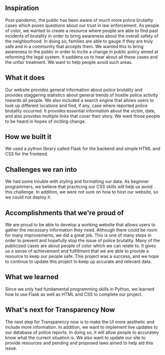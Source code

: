 ## Inspiration
Post-pandemic, the public has been aware of much more police brutality cases which poses questions about our trust in law enforcement. As people of color, we wanted to create a resource where people are able to find past incidents of brutality in order to bring awareness about the overall safety of the neighborhood. In doing so, families are able to gauge if they are truly safe and in a community that accepts them. We wanted this to bring awareness to the public in order to incite a change in public policy aimed at reforming the legal system. It saddens us to hear about all these cases and the unfair treatment. We want to help people avoid such areas.  


## What it does
Our website provides general information about police brutality and provides staggering statistics about general trends of hostile police activity towards all people. We also included a search engine that allows users to look up different locations and find, if any, case where reported police brutality occurred. It provides essential information about the victim, date, and also provides multiple links that cover their story. We want those people to be heard in hopes of inciting change.  

## How we built it
We used a python library called Flask for the backend and simple HTML and CSS for the frontend.

## Challenges we ran into
We had some trouble with styling and formatting our data. As beginner programmers, we believe that practicing our CSS skills will help us avoid this challenge. In addition, we were not sure on how to host our website, so we could not deploy it.

## Accomplishments that we're proud of
We are proud to be able to develop a working website that allows users to gather the necessary information they need. Although there could be room for many improvements, we did a great job. This is one of many steps in order to prevent and hopefully stop the issue of police brutality. Many of the publicized cases are about people of color which we can relate to. It gives us a sense of achievement and fulfillment that we are able to provide a resource to keep our people safe. This project was a success, and we hope to continue to update this project to keep up accurate and relevant data.

## What we learned
Since we only had fundamental programming skills in Python, we learned how to use Flask as well as HTML and CSS to complete our project.


## What's next for Transparency Now
The next step for Transparency now is to make the UI more aesthetic and include more information. In addition, we want to implement live updates to our database of police reports. In doing so, it will allow people to accurately know what the current situation is. We also want to update our site to provide resources and pending and proposed laws aimed to help aid this issue.
